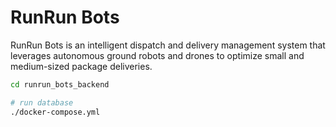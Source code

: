 # RunRun Bots
RunRun Bots is an intelligent dispatch and delivery management system that leverages autonomous ground robots and drones to optimize small and medium-sized package deliveries.

```bash
cd runrun_bots_backend
```

```bash
# run database
./docker-compose.yml
```

